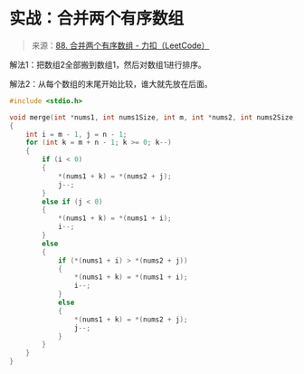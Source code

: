 # 实战：合并两个有序数组

> 来源：[88. 合并两个有序数组 - 力扣（LeetCode）](https://leetcode.cn/problems/merge-sorted-array/description/)

解法1：把数组2全部搬到数组1，然后对数组1进行排序。

解法2：从每个数组的末尾开始比较，谁大就先放在后面。

```c
#include <stdio.h>

void merge(int *nums1, int nums1Size, int m, int *nums2, int nums2Size, int n)
{
    int i = m - 1, j = n - 1;
    for (int k = m + n - 1; k >= 0; k--)
    {
        if (i < 0)
        {
            *(nums1 + k) = *(nums2 + j);
            j--;
        }
        else if (j < 0)
        {
            *(nums1 + k) = *(nums1 + i);
            i--;
        }
        else
        {
            if (*(nums1 + i) > *(nums2 + j))
            {
                *(nums1 + k) = *(nums1 + i);
                i--;
            }
            else
            {
                *(nums1 + k) = *(nums2 + j);
                j--;
            }
        }
    }
}
```

